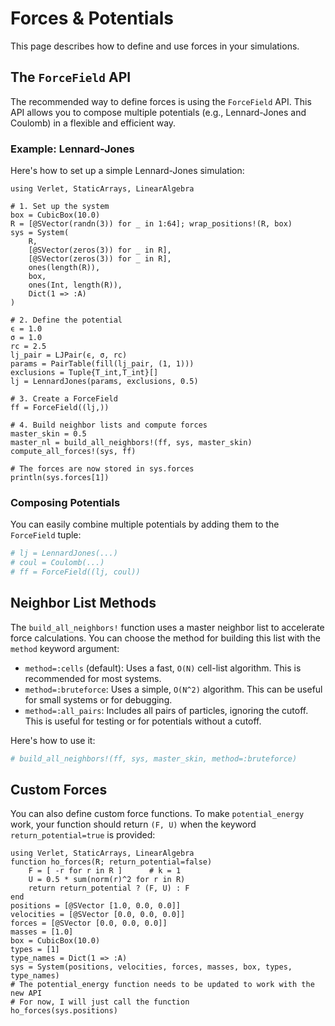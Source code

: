 # Forces & Potentials

This page describes how to define and use forces in your simulations.

## The `ForceField` API

The recommended way to define forces is using the `ForceField` API. This API allows you to compose multiple potentials (e.g., Lennard-Jones and Coulomb) in a flexible and efficient way.

### Example: Lennard-Jones

Here's how to set up a simple Lennard-Jones simulation:

```@example forces
using Verlet, StaticArrays, LinearAlgebra

# 1. Set up the system
box = CubicBox(10.0)
R = [@SVector(randn(3)) for _ in 1:64]; wrap_positions!(R, box)
sys = System(
    R,
    [@SVector(zeros(3)) for _ in R],
    [@SVector(zeros(3)) for _ in R],
    ones(length(R)),
    box,
    ones(Int, length(R)),
    Dict(1 => :A)
)

# 2. Define the potential
ϵ = 1.0
σ = 1.0
rc = 2.5
lj_pair = LJPair(ϵ, σ, rc)
params = PairTable(fill(lj_pair, (1, 1)))
exclusions = Tuple{T_int,T_int}[]
lj = LennardJones(params, exclusions, 0.5)

# 3. Create a ForceField
ff = ForceField((lj,))

# 4. Build neighbor lists and compute forces
master_skin = 0.5
master_nl = build_all_neighbors!(ff, sys, master_skin)
compute_all_forces!(sys, ff)

# The forces are now stored in sys.forces
println(sys.forces[1])
```

### Composing Potentials

You can easily combine multiple potentials by adding them to the `ForceField` tuple:

```julia
# lj = LennardJones(...)
# coul = Coulomb(...)
# ff = ForceField((lj, coul))
```

## Neighbor List Methods

The `build_all_neighbors!` function uses a master neighbor list to accelerate force calculations. You can choose the method for building this list with the `method` keyword argument:

-   `method=:cells` (default): Uses a fast, `O(N)` cell-list algorithm. This is recommended for most systems.
-   `method=:bruteforce`: Uses a simple, `O(N^2)` algorithm. This can be useful for small systems or for debugging.
-   `method=:all_pairs`: Includes all pairs of particles, ignoring the cutoff. This is useful for testing or for potentials without a cutoff.

Here's how to use it:

```julia
# build_all_neighbors!(ff, sys, master_skin, method=:bruteforce)
```

## Custom Forces

You can also define custom force functions. To make `potential_energy` work, your function should return `(F, U)` when the keyword `return_potential=true` is provided:

```@example forces2
using Verlet, StaticArrays, LinearAlgebra
function ho_forces(R; return_potential=false)
    F = [ -r for r in R ]      # k = 1
    U = 0.5 * sum(norm(r)^2 for r in R)
    return return_potential ? (F, U) : F
end
positions = [@SVector [1.0, 0.0, 0.0]]
velocities = [@SVector [0.0, 0.0, 0.0]]
forces = [@SVector [0.0, 0.0, 0.0]]
masses = [1.0]
box = CubicBox(10.0)
types = [1]
type_names = Dict(1 => :A)
sys = System(positions, velocities, forces, masses, box, types, type_names)
# The potential_energy function needs to be updated to work with the new API
# For now, I will just call the function
ho_forces(sys.positions)
```